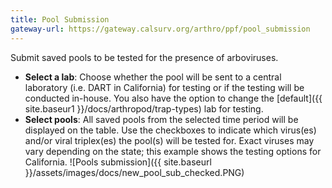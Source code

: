 ```yaml
---
title: Pool Submission
gateway-url: https://gateway.calsurv.org/arthro/ppf/pool_submission
---
```


Submit saved pools to be tested for the presence of arboviruses.

* **Select a lab**: Choose whether the pool will be sent to a central laboratory (i.e. DART in California) for testing or if the testing will be conducted in-house. You also have the option to change the [default]({{ site.baseur1 }}/docs/arthropod/trap-types) lab for testing.
* **Select pools**: All saved pools from the selected time period will be displayed on the table. Use the checkboxes to indicate which virus(es) and/or viral triplex(es) the pool(s) will be tested for. Exact viruses may vary depending on the state; this example shows the testing options for California.
![Pools submission]({{ site.baseurl }}/assets/images/docs/new_pool_sub_checked.PNG)

